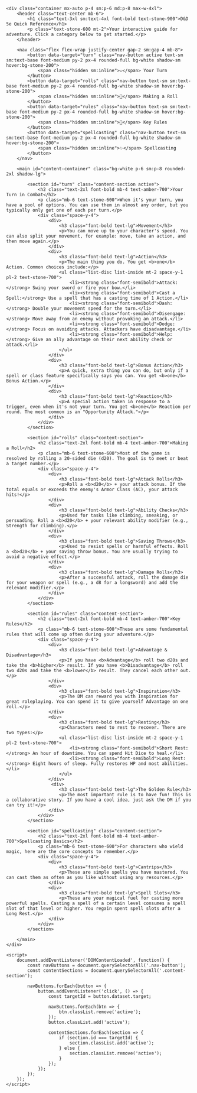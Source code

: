 <html lang="en">
<head>
    <meta charset="UTF-8">
    <meta name="viewport" content="width=device-width, initial-scale=1.0">
    <title>Interactive D&D 5e Player Cheat Sheet</title>
    <script src="https://cdn.tailwindcss.com"></script>
    <link href="https://fonts.googleapis.com/css2?family=Inter:wght@400;500;700&display=swap" rel="stylesheet">
    <!-- Chosen Palette: Warm Neutrals -->
    <!-- Application Structure Plan: A tabbed, single-page application with a fixed top navigation. This structure was chosen to allow new players to quickly find specific rules during a game without scrolling through a long document. It breaks down complex information into manageable, task-oriented sections (Your Turn, Rolls, Rules, Spells), reducing cognitive load and improving usability in a time-sensitive situation. -->
    <!-- Visualization & Content Choices: The source material is purely textual. Goal: Inform/Organize. Method: Interactive text blocks organized into tabs. Interaction: Users click navigation buttons to show/hide relevant content sections. Justification: This is the most direct and effective way to present a cheat sheet. It prioritizes speed and clarity over complex visualizations, which are not needed for this content. Method: Vanilla JS for tab switching. -->
    <!-- CONFIRMATION: NO SVG graphics used. NO Mermaid JS used. -->
    <style>
        body {
            font-family: 'Inter', sans-serif;
        }
        .nav-button {
            transition: all 0.2s ease-in-out;
        }
        .nav-button.active {
            background-color: #ca8a04; /* amber-600 */
            color: #ffffff;
            box-shadow: 0 4px 6px -1px rgb(0 0 0 / 0.1), 0 2px 4px -2px rgb(0 0 0 / 0.1);
        }
        .content-section {
            display: none;
        }
        .content-section.active {
            display: block;
        }
    </style>
</head>
<body class="bg-stone-100 text-stone-800">

    <div class="container mx-auto p-4 sm:p-6 md:p-8 max-w-4xl">
        <header class="text-center mb-6">
            <h1 class="text-3xl sm:text-4xl font-bold text-stone-900">D&D 5e Quick Reference</h1>
            <p class="text-stone-600 mt-2">Your interactive guide for adventure. Click a category below to get started.</p>
        </header>

        <nav class="flex flex-wrap justify-center gap-2 sm:gap-4 mb-8">
            <button data-target="turn" class="nav-button active text-sm sm:text-base font-medium py-2 px-4 rounded-full bg-white shadow-sm hover:bg-stone-200">
                <span class="hidden sm:inline">⚔️</span> Your Turn
            </button>
            <button data-target="rolls" class="nav-button text-sm sm:text-base font-medium py-2 px-4 rounded-full bg-white shadow-sm hover:bg-stone-200">
                <span class="hidden sm:inline">🎲</span> Making a Roll
            </button>
            <button data-target="rules" class="nav-button text-sm sm:text-base font-medium py-2 px-4 rounded-full bg-white shadow-sm hover:bg-stone-200">
                <span class="hidden sm:inline">📜</span> Key Rules
            </button>
            <button data-target="spellcasting" class="nav-button text-sm sm:text-base font-medium py-2 px-4 rounded-full bg-white shadow-sm hover:bg-stone-200">
                <span class="hidden sm:inline">✨</span> Spellcasting
            </button>
        </nav>

        <main id="content-container" class="bg-white p-6 sm:p-8 rounded-2xl shadow-lg">
            
            <section id="turn" class="content-section active">
                <h2 class="text-2xl font-bold mb-4 text-amber-700">Your Turn in Combat</h2>
                <p class="mb-6 text-stone-600">When it's your turn, you have a pool of options. You can use them in almost any order, but you typically only get one of each per turn.</p>
                <div class="space-y-4">
                    <div>
                        <h3 class="font-bold text-lg">Movement</h3>
                        <p>You can move up to your character's speed. You can also split your movement, for example: move, take an action, and then move again.</p>
                    </div>
                    <div>
                        <h3 class="font-bold text-lg">Action</h3>
                        <p>The main thing you do. You get <b>one</b> Action. Common choices include:</p>
                        <ul class="list-disc list-inside mt-2 space-y-1 pl-2 text-stone-700">
                            <li><strong class="font-semibold">Attack:</strong> Swing your sword or fire your bow.</li>
                            <li><strong class="font-semibold">Cast a Spell:</strong> Use a spell that has a casting time of 1 Action.</li>
                            <li><strong class="font-semibold">Dash:</strong> Double your movement speed for the turn.</li>
                            <li><strong class="font-semibold">Disengage:</strong> Move away from an enemy without provoking an attack.</li>
                            <li><strong class="font-semibold">Dodge:</strong> Focus on avoiding attacks. Attackers have disadvantage.</li>
                            <li><strong class="font-semibold">Help:</strong> Give an ally advantage on their next ability check or attack.</li>
                        </ul>
                    </div>
                    <div>
                        <h3 class="font-bold text-lg">Bonus Action</h3>
                        <p>A quick, extra thing you can do, but only if a spell or class feature specifically says you can. You get <b>one</b> Bonus Action.</p>
                    </div>
                    <div>
                        <h3 class="font-bold text-lg">Reaction</h3>
                        <p>A special action taken in response to a trigger, even when it's not your turn. You get <b>one</b> Reaction per round. The most common is an "Opportunity Attack."</p>
                    </div>
                </div>
            </section>

            <section id="rolls" class="content-section">
                <h2 class="text-2xl font-bold mb-4 text-amber-700">Making a Roll</h2>
                <p class="mb-6 text-stone-600">Most of the game is resolved by rolling a 20-sided die (d20). The goal is to meet or beat a target number.</p>
                <div class="space-y-4">
                    <div>
                        <h3 class="font-bold text-lg">Attack Rolls</h3>
                        <p>Roll a <b>d20</b> + your attack bonus. If the total equals or exceeds the enemy's Armor Class (AC), your attack hits!</p>
                    </div>
                    <div>
                        <h3 class="font-bold text-lg">Ability Checks</h3>
                        <p>Used for tasks like climbing, sneaking, or persuading. Roll a <b>d20</b> + your relevant ability modifier (e.g., Strength for climbing).</p>
                    </div>
                    <div>
                        <h3 class="font-bold text-lg">Saving Throws</h3>
                        <p>Used to resist spells or harmful effects. Roll a <b>d20</b> + your saving throw bonus. You are usually trying to avoid a negative effect.</p>
                    </div>
                    <div>
                        <h3 class="font-bold text-lg">Damage Rolls</h3>
                        <p>After a successful attack, roll the damage die for your weapon or spell (e.g., a d8 for a longsword) and add the relevant modifier.</p>
                    </div>
                </div>
            </section>

            <section id="rules" class="content-section">
                <h2 class="text-2xl font-bold mb-4 text-amber-700">Key Rules</h2>
                <p class="mb-6 text-stone-600">These are some fundamental rules that will come up often during your adventure.</p>
                <div class="space-y-4">
                    <div>
                        <h3 class="font-bold text-lg">Advantage & Disadvantage</h3>
                        <p>If you have <b>Advantage</b> roll two d20s and take the <b>higher</b> result. If you have <b>Disadvantage</b> roll two d20s and take the <b>lower</b> result. They cancel each other out.</p>
                    </div>
                    <div>
                        <h3 class="font-bold text-lg">Inspiration</h3>
                        <p>The DM can reward you with Inspiration for great roleplaying. You can spend it to give yourself Advantage on one roll.</p>
                    </div>
                    <div>
                        <h3 class="font-bold text-lg">Resting</h3>
                        <p>Characters need to rest to recover. There are two types:</p>
                        <ul class="list-disc list-inside mt-2 space-y-1 pl-2 text-stone-700">
                            <li><strong class="font-semibold">Short Rest:</strong> An hour of downtime. You can spend Hit Dice to heal.</li>
                            <li><strong class="font-semibold">Long Rest:</strong> Eight hours of sleep. Fully restores HP and most abilities.</li>
                        </ul>
                    </div>
                     <div>
                        <h3 class="font-bold text-lg">The Golden Rule</h3>
                        <p>The most important rule is to have fun! This is a collaborative story. If you have a cool idea, just ask the DM if you can try it!</p>
                    </div>
                </div>
            </section>

            <section id="spellcasting" class="content-section">
                <h2 class="text-2xl font-bold mb-4 text-amber-700">Spellcasting Basics</h2>
                <p class="mb-6 text-stone-600">For characters who wield magic, here are the core concepts to remember.</p>
                <div class="space-y-4">
                    <div>
                        <h3 class="font-bold text-lg">Cantrips</h3>
                        <p>These are simple spells you have mastered. You can cast them as often as you like without using any resources.</p>
                    </div>
                    <div>
                        <h3 class="font-bold text-lg">Spell Slots</h3>
                        <p>These are your magical fuel for casting more powerful spells. Casting a spell of a certain level consumes a spell slot of that level or higher. You regain spent spell slots after a Long Rest.</p>
                    </div>
                </div>
            </section>

        </main>
    </div>

    <script>
        document.addEventListener('DOMContentLoaded', function() {
            const navButtons = document.querySelectorAll('.nav-button');
            const contentSections = document.querySelectorAll('.content-section');

            navButtons.forEach(button => {
                button.addEventListener('click', () => {
                    const targetId = button.dataset.target;

                    navButtons.forEach(btn => {
                        btn.classList.remove('active');
                    });
                    button.classList.add('active');

                    contentSections.forEach(section => {
                        if (section.id === targetId) {
                            section.classList.add('active');
                        } else {
                            section.classList.remove('active');
                        }
                    });
                });
            });
        });
    </script>

</body>
</html>
